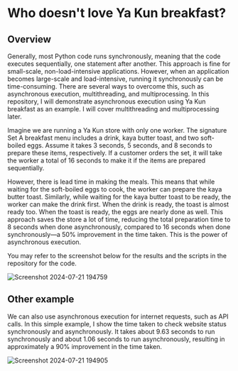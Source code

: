 # Who doesn't love Ya Kun breakfast?
## Overview
Generally, most Python code runs synchronously, meaning that the code executes sequentially, one statement after another. This approach is fine for small-scale, non-load-intensive applications. However, when an application becomes large-scale and load-intensive, running it synchronously can be time-consuming. There are several ways to overcome this, such as asynchronous execution, multithreading, and multiprocessing. In this repository, I will demonstrate asynchronous execution using Ya Kun breakfast as an example. I will cover multithreading and multiprocessing later.

Imagine we are running a Ya Kun store with only one worker. The signature Set A breakfast menu includes a drink, kaya butter toast, and two soft-boiled eggs. Assume it takes 3 seconds, 5 seconds, and 8 seconds to prepare these items, respectively. If a customer orders the set, it will take the worker a total of 16 seconds to make it if the items are prepared sequentially.

However, there is lead time in making the meals. This means that while waiting for the soft-boiled eggs to cook, the worker can prepare the kaya butter toast. Similarly, while waiting for the kaya butter toast to be ready, the worker can make the drink first. When the drink is ready, the toast is almost ready too. When the toast is ready, the eggs are nearly done as well. This approach saves the store a lot of time, reducing the total preparation time to 8 seconds when done asynchronously, compared to 16 seconds when done synchronously—a 50% improvement in the time taken. This is the power of asynchronous execution.

You may refer to the screenshot below for the results and the scripts in the repository for the code.

![Screenshot 2024-07-21 194759](https://github.com/user-attachments/assets/21bbb073-3194-4cea-8191-c019708e1f37)

## Other example
We can also use asynchronous execution for internet requests, such as API calls. In this simple example, I show the time taken to check website status synchronously and asynchronously. It takes about 9.63 seconds to run synchronously and about 1.06 seconds to run asynchronously, resulting in approximately a 90% improvement in the time taken.

![Screenshot 2024-07-21 194905](https://github.com/user-attachments/assets/4ba4f6e7-f600-4a36-9da5-586fd055e81c)
